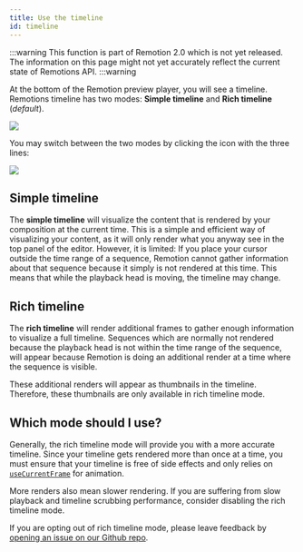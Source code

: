 ```yaml
---
title: Use the timeline
id: timeline
---
```


:::warning
This function is part of Remotion 2.0 which is not yet released. The information on this page might not yet accurately reflect the current state of Remotions API.
:::warning

At the bottom of the Remotion preview player, you will see a timeline.
Remotions timeline has two modes: **Simple timeline** and **Rich timeline** (_default_).

<img src="/img/timeline.png"></img>

You may switch between the two modes by clicking the icon with the three lines:

<img src="/img/timeline-toggle.png"></img>

## Simple timeline

The **simple timeline** will visualize the content that is rendered by your composition at the current time. This is a simple and efficient way of visualizing your content, as it will only render what you anyway see in the top panel of the editor. However, it is limited: If you place your cursor outside the time range of a sequence, Remotion cannot gather information about that sequence because it simply is not rendered at this time. This means that while the playback head is moving, the timeline may change.

## Rich timeline

The **rich timeline** will render additional frames to gather enough information to visualize a full timeline.
Sequences which are normally not rendered because the playback head is not within the time range of the sequence, will appear because Remotion is doing an additional render at a time where the sequence is visible.

These additional renders will appear as thumbnails in the timeline. Therefore, these thumbnails are only available in rich timeline mode.

## Which mode should I use?

Generally, the rich timeline mode will provide you with a more accurate timeline. Since your timeline gets rendered more than once at a time, you must ensure that your timeline is free of side effects and only relies on [`useCurrentFrame`](/docs/use-current-frame) for animation.

More renders also mean slower rendering. If you are suffering from slow playback and timeline scrubbing performance, consider disabling the rich timeline mode.

If you are opting out of rich timeline mode, please leave feedback by [opening an issue on our Github repo](https://github.com/JonnyBurger/remotion/issues/new).
